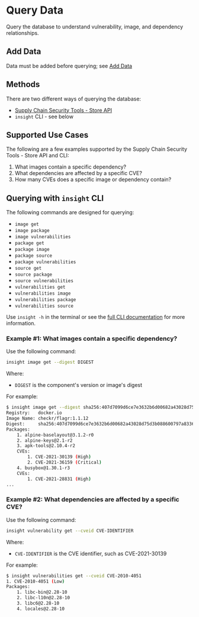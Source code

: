 # Query Data

Query the database to understand vulnerability, image, and dependency relationships. 

## Add Data

Data must be added before querying; see [Add Data](../scst-store/add_cyclone_dx_to_store.md)

## Methods

There are two different ways of querying the database:

* [Supply Chain Security Tools - Store API](../scst-store/getting_started_api.md)
* `insight` CLI - see below
​
## Supported Use Cases

The following are a few examples supported by the Supply Chain Security Tools - Store API and CLI:

1. What images contain a specific dependency?
1. What dependencies are affected by a specific CVE?
1. How many CVEs does a specific image or dependency contain?
​
## Querying with `insight` CLI

The following commands are designed for querying:

- `image get`
- `image package`
- `image vulnerabilities`
- `package get`
- `package image`
- `package source`
- `package vulnerabilities`
- `source get`
- `source package`
- `source vulnerabilities`
- `vulnerabilities get`
- `vulnerabilities image`
- `vulnerabilities package`
- `vulnerabilities source`

Use `insight -h` in the terminal or see the [full CLI documentation](cli_docs/insight.md) for more information.

### Example #1: What images contain a specific dependency?

Use the following command:

```sh
insight image get --digest DIGEST
```

Where:

- `DIGEST` is the component's version or image's digest

For example:

```sh
$ insight image get --digest sha256:407d7099d6ce7e3632b6d00682a43028d75d3b088600797a833607bd629d1ed5
Registry:	docker.io
Image Name:	checkr/flagr:1.1.12
Digest:    	sha256:407d7099d6ce7e3632b6d00682a43028d75d3b088600797a833607bd629d1ed5
Packages:
	1. alpine-baselayout@3.1.2-r0
	2. alpine-keys@2.1-r2
	3. apk-tools@2.10.4-r2
	CVEs:
		1. CVE-2021-30139 (High)
		2. CVE-2021-36159 (Critical)
	4. busybox@1.30.1-r3
	CVEs:
		1. CVE-2021-28831 (High)
...
```
### Example #2: What dependencies are affected by a specific CVE?

Use the following command:

```sh
insight vulnerability get --cveid CVE-IDENTIFIER 
```

Where:

- `CVE-IDENTIFIER` is the CVE identifier, such as CVE-2021-30139

For example:

```sh
$ insight vulnerabilities get --cveid CVE-2010-4051
1. CVE-2010-4051 (Low)
Packages:
	1. libc-bin@2.28-10
	2. libc-l10n@2.28-10
	3. libc6@2.28-10
	4. locales@2.28-10
```
